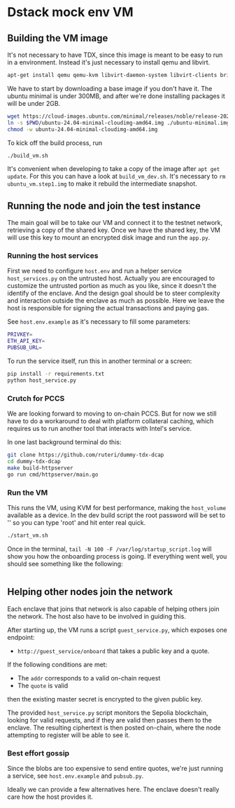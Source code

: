 # Dstack mock env VM

## Building the VM image

It's not necessary to have TDX, since this image is meant to be easy to run in a environment. Instead it's just necessary to install qemu and libvirt.

```bash
apt-get install qemu qemu-kvm libvirt-daemon-system libvirt-clients bridge-utils virt-manager
```

We have to start by downloading a base image if you don't have it.
The ubuntu minimal is under 300MB, and after we're done installing packages it will be under 2GB.

```bash
wget https://cloud-images.ubuntu.com/minimal/releases/noble/release-20240903/ubuntu-24.04-minimal-cloudimg-amd64.img
ln -s $PWD/ubuntu-24.04-minimal-cloudimg-amd64.img ./ubuntu-minimal.img
chmod -w ubuntu-24.04-minimal-cloudimg-amd64.img
```

To kick off the build process, run
```bash
./build_vm.sh
```

It's convenient when developing to take a copy of the image after `apt get update`. For this you can have a look at `build_vm_dev.sh`. It's necessary to `rm ubuntu_vm.step1.img` to make it rebuild the intermediate snapshot.

## Running the node and join the test instance

The main goal will be to take our VM and connect it to the testnet network, retrieving a copy of the shared key.
Once we have the shared key, the VM will use this key to mount an encrypted disk image and run the `app.py`.

### Running the host services

First we need to configure `host.env` and run a helper service `host_services.py` on the untrusted host. Actually you are encouraged to customize the untrusted portion as much as you like, since it doesn't the identify of the enclave. And the design goal should be to steer complexity and interaction outside the enclave as much as possible.
Here we leave the host is responsible for signing the actual transactions and paying gas.

See `host.env.example` as it's necessary to fill some parameters:
```bash
PRIVKEY=
ETH_API_KEY=
PUBSUB_URL=
```

To run the service itself, run this in another terminal or a screen:
```bash
pip install -r requirements.txt
python host_service.py
```

### Crutch for PCCS
We are looking forward to moving to on-chain PCCS. But for now we still have to do a workaround to deal with platform collateral caching, which requires us to run another tool that interacts with Intel's service.

In one last background terminal do this:
```bash
git clone https://github.com/ruteri/dummy-tdx-dcap
cd dummy-tdx-dcap
make build-httpserver
go run cmd/httpserver/main.go
```

### Run the VM

This runs the VM, using KVM for best performance, making the `host_volume` available as a device.
In the dev build script the root password will be set to '' so you can type 'root' and hit enter real quick.

```bash
./start_vm.sh
```

Once in the terminal, `tail -N 100 -F /var/log/startup_script.log` will show you how the onboarding process is going. If everything went well, you should see something like the following:
```
```

## Helping other nodes join the network

Each enclave that joins that network is also capable of helping others join the network. The host also have to be involved in guiding this.

After starting up, the VM runs a script `guest_service.py`, which exposes one endpoint:
- `http://guest_service/onboard` that takes a public key and a quote.

If the following conditions are met:
- The `addr` corresponds to a valid on-chain request
- The `quote` is valid

then the existing master secret is encrypted to the given public key.

The provided `host_service.py` script monitors the Sepolia blockchain, looking for valid requests, and if they are valid then passes them to the enclave. The resulting ciphertext is then posted on-chain, where the node attempting to register will be able to see it.

### Best effort gossip

Since the blobs are too expensive to send entire quotes, we're just running a service, see `host.env.example` and `pubsub.py`.

Ideally we can provide a few alternatives here. The enclave doesn't really care how the host provides it.

